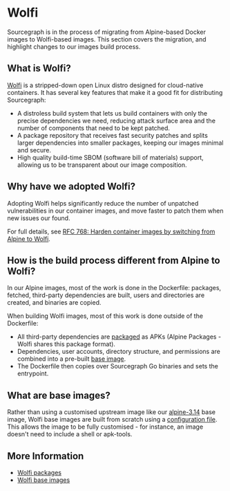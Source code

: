# Wolfi

Sourcegraph is in the process of migrating from Alpine-based Docker images to Wolfi-based images. This section covers the migration, and highlight changes to our images build process.

## What is Wolfi?

[Wolfi](https://github.com/wolfi-dev) is a stripped-down open Linux distro designed for cloud-native containers. It has several key features that make it a good fit for distributing Sourcegraph:

* A distroless build system that lets us build containers with only the precise dependencies we need, reducing attack surface area and the number of components that need to be kept patched.
* A package repository that receives fast security patches and splits larger dependencies into smaller packages, keeping our images minimal and secure.
* High quality build-time SBOM (software bill of materials) support, allowing us to be transparent about our image composition.

## Why have we adopted Wolfi?

Adopting Wolfi helps significantly reduce the number of unpatched vulnerabilities in our container images, and move faster to patch them when new issues our found.

For full details, see [RFC 768: Harden container images by switching from Alpine to Wolfi](https://docs.google.com/document/d/1yQsXU7ekqPGjdkKItXKxROVNcJAYiGg3ZA70zJcLzIQ/edit#).

## How is the build process different from Alpine to Wolfi?

In our Alpine images, most of the work is done in the Dockerfile: packages, fetched, third-party dependencies are built, users and directories are created, and binaries are copied.

When building Wolfi images, most of this work is done outside of the Dockerfile:

- All third-party dependencies are [packaged](packages.md) as APKs (Alpine Packages - Wolfi shares this package format).
- Dependencies, user accounts, directory structure, and permissions are combined into a pre-built [base image](images.md).
- The Dockerfile then copies over Sourcegraph Go binaries and sets the entrypoint.

## What are base images?

Rather than using a customised upstream image like our [alpine-3.14](https://github.com/sourcegraph/sourcegraph/blob/main/docker-images/alpine-3.14/Dockerfile) base image, Wolfi base images are built from scratch using a [configuration file](https://github.com/sourcegraph/sourcegraph/tree/main/wolfi-images). This allows the image to be fully customised - for instance, an image doesn't need to include a shell or apk-tools. 

## More Information

- [Wolfi packages](packages.md)
- [Wolfi base images](images.md)

